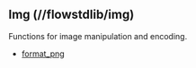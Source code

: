 ## Img (//flowstdlib/img)
Functions for image manipulation and encoding.

* [format_png](format_png/format_png.md)